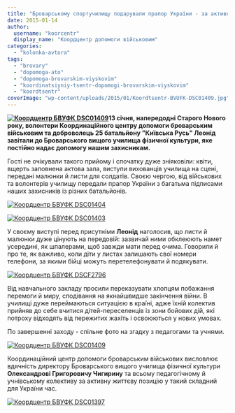 ```yaml
---
title: "Броварському спортучилищу подарували прапор України - за активну допомогу АТО"
date: 2015-01-14
author: 
  username: "koorcentr"
  display_name: "Коордцентр допомоги військовим"
categories: 
  - "kolonka-avtora"
tags: 
  - "brovary"
  - "dopomoga-ato"
  - "dopomoga-brovarskim-viyskovim"
  - "koordinatsiyniy-tsentr-dopomogi-brovarskim-viyskovim"
  - "koordtsentr"
coverImage: "wp-content/uploads/2015/01/Koordtsentr-BVUFK-DSC01409.jpg"
---
```


**[![Коордцентр БВУФК DSC01409](https://mpz.brovary.org/wp-content/uploads/2015/01/Koordtsentr-BVUFK-DSC01409.jpg)](https://mpz.brovary.org/wp-content/uploads/2015/01/Koordtsentr-BVUFK-DSC01409.jpg)13 січня, напередодні Старого Нового року, волонтери Координаційного центру допомоги броварським військовим та доброволець 25 батальйону "Київська Русь" Леонід завітали до Броварського вищого училища фізичної культури, яке постійно надає допомогу нашим захисникам.**

Гості не очікували такого прийому і спочатку дуже зніяковіли: квіти, вщерть заповнена актова зала, виступи вихованців училища на сцені, передані малюнки й листи для солдатів. Своєю чергою, від військових та волонтерів училищу передали прапор України з багатьма підписами наших захисників із різних батальйонів.

[![Коордцентр БВУФК DSC01404](https://mpz.brovary.org/wp-content/uploads/2015/01/Koordtsentr-BVUFK-DSC01404.jpg)](https://mpz.brovary.org/wp-content/uploads/2015/01/Koordtsentr-BVUFK-DSC01404.jpg)

[![Коордцентр БВУФК DSC01403](https://mpz.brovary.org/wp-content/uploads/2015/01/Koordtsentr-BVUFK-DSC01403.jpg)](https://mpz.brovary.org/wp-content/uploads/2015/01/Koordtsentr-BVUFK-DSC01403.jpg)

У своєму виступі перед присутніми **Леонід** наголосив, що листи й малюнки дуже цінують на передовій: зазвичай ними обклеюють намет усередині, як шпалерами, щоб завжди мати перед очима. Говорили й про те, як важливо, коли діти у листах залишають свої номери телефони, за якими бійці можуть перетелефонувати й подякувати.

[![Коордцентр БВУФК DSCF2796](https://mpz.brovary.org/wp-content/uploads/2015/01/Koordtsentr-BVUFK-DSCF2796.jpg)](https://mpz.brovary.org/wp-content/uploads/2015/01/Koordtsentr-BVUFK-DSCF2796.jpg)

Від навчального закладу просили переказувати хлопцям побажання перемоги й миру, сподівання на якнайшвидше закінчення війни. В училищі дуже переймаються ситуацією в країні, адже їхній колектив прийняв до себе вчитися дітей-переселенців із зони бойових дій, які потроху відходять від пережитих жахіть і освоюються у нових умовах.

По завершенні заходу - спільне фото на згадку з педагогами та учнями.

[![Коордцентр БВУФК DSC01409](https://mpz.brovary.org/wp-content/uploads/2015/01/Koordtsentr-BVUFK-DSC01409.jpg)](https://mpz.brovary.org/wp-content/uploads/2015/01/Koordtsentr-BVUFK-DSC01409.jpg)

Координаційний центр допомоги броварським військових висловлює вдячність директору Броварського вищого училища фізичної культури **Олександрові Григоровичу Чигирину** та всьому педагогічному й учнівському колективу за активну життєву позицію у такий складний для України час.

[![Коордцентр БВУФК DSC01397](https://mpz.brovary.org/wp-content/uploads/2015/01/Koordtsentr-BVUFK-DSC01397.jpg)](https://mpz.brovary.org/wp-content/uploads/2015/01/Koordtsentr-BVUFK-DSC01397.jpg)

